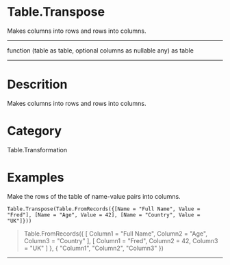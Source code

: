 ﻿# Table.Transpose
Makes columns into rows and rows into columns.
***
function (table as table, optional columns as nullable any) as table
***
# Descrition 
Makes columns into rows and rows into columns.
# Category 
Table.Transformation
# Examples 
Make the rows of the table of name-value pairs into columns.
```
Table.Transpose(Table.FromRecords({[Name = "Full Name", Value = "Fred"], [Name = "Age", Value = 42], [Name = "Country", Value = "UK"]}))
```
> Table.FromRecords({ [
        Column1 = "Full Name",
        Column2 = "Age",
        Column3 = "Country"
    ], [
        Column1 = "Fred",
        Column2 = 42,
        Column3 = "UK"
    ]
}, {
    "Column1",
    "Column2",
    "Column3"
})
***
